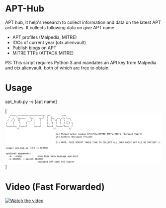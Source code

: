 # APT-Hub
APT hub, It help's research to collect information and data on the latest APT activities. It collects following data on give APT name

- APT profiles (Malpedia, MITRE)
- IOCs of current year (otx.alienvault)
- Publish blogs on APT
- MITRE TTPs (ATTACK MITRE)

PS: This script requires Python 3 and mandates an API key from Malpedia and otx.alienvault, both of which are free to obtain.

# Usage

apt_hub.py -s [apt name]

[![alt text](https://raw.githubusercontent.com/CyberRa1/APT-Hub/refs/heads/main/Images/APT-hub.png)]

# Video (Fast Forwarded)
[![Watch the video](https://img.youtube.com/vi/vx9hee0NnqI/0.jpg)](https://www.youtube.com/watch?v=vx9hee0NnqI)
